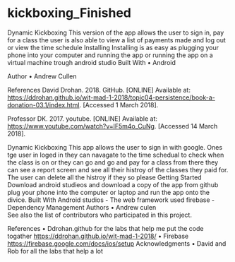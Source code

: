 # kickboxing_Finished
Dynamic Kickboxing
This version of the app allows the user to sign in, pay for a class the user is also able to view a list of payments made and log out or view the time schedule
Installing
Installing is as easy as plugging your phone into your computer and running the app or running the app on a virtual machine trough android studio
Built With
•	Android 

Author
•	Andrew Cullen   

References 
David Drohan. 2018. GitHub. [ONLINE] Available at: https://ddrohan.github.io/wit-mad-1-2018/topic04-persistence/book-a-donation-03.1/index.html. [Accessed 1 March 2018].

Professor DK. 2017. youtube. [ONLINE] Available at: https://www.youtube.com/watch?v=lF5m4o_CuNg. [Accessed 14 March 2018].


Dynamic Kickboxing
This app allows the user to sign in with google. Ones tge user in loged in they can navagate to the time schedual to check when the class is on or they can go and go and pay for a class from there they can see a report screen and see all their histroy of the classes they paid for. The user can delete all the histroy if they so please
Getting Started
Download android studieos and download a copy of the app from github plug your phone into the computer or laptop and run the app onto the divice. 
Built With
Android studios - The web framework used
firebase - Dependency Management
Authors
•	Andrew culen   
See also the list of contributors who participated in this project.

References 
•	Ddrohan.github for the labs that help me put the code togather  https://ddrohan.github.io/wit-mad-1-2018/
•	Firebase https://firebase.google.com/docs/ios/setup
Acknowledgments
•	David and Rob for all the labs that help a lot 


